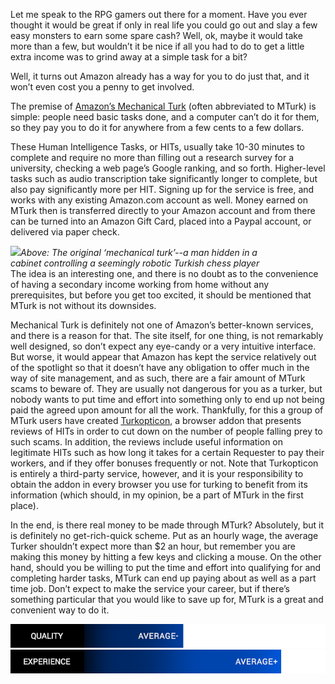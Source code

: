 <!--t Mechanical Turk – Turn Clicks Into Cash t-->
<!--tag 2012,archive,reviews,thinkboxly,web tag-->
<!--image /content/images/mechanical-turk-turn-clicks-into-cash/Tuerkischer_schachspieler_windisch4.0.01-1024x576.jpg image-->
  
Let me speak to the RPG gamers out there for a moment. Have you ever thought it would be great if only in real life you could go out and slay a few easy monsters to earn some spare cash? Well, ok, maybe it would take more than a few, but wouldn’t it be nice if all you had to do to get a little extra income was to grind away at a simple task for a bit?  
  
Well, it turns out Amazon already has a way for you to do just that, and it won’t even cost you a penny to get involved.  
  
The premise of [Amazon’s Mechanical Turk](http://mturk.com/) (often abbreviated to MTurk) is simple: people need basic tasks done, and a computer can’t do it for them, so they pay you to do it for anywhere from a few cents to a few dollars.  
  
These Human Intelligence Tasks, or HITs, usually take 10-30 minutes to complete and require no more than filling out a research survey for a university, checking a web page’s Google ranking, and so forth. Higher-level tasks such as audio transcription take significantly longer to complete, but also pay significantly more per HIT. Signing up for the service is free, and works with any existing Amazon.com account as well. Money earned on MTurk then is transferred directly to your Amazon account and from there can be turned into an Amazon Gift Card, placed into a Paypal account, or delivered via paper check.  
  
![](/content/images/mechanical-turk-turn-clicks-into-cash/http://4.bp.blogspot.com/-TO2OigOE2UI/VTGGpCgofOI/AAAAAAAACcA/yxqT4QZroNc/s1600/mechanicalturk%5B1%5D.jpg)_Above: The original ‘mechanical turk’--a man hidden in a  
cabinet controlling a seemingly robotic Turkish chess player_  
The idea is an interesting one, and there is no doubt as to the convenience of having a secondary income working from home without any prerequisites, but before you get too excited, it should be mentioned that MTurk is not without its downsides.  
  
Mechanical Turk is definitely not one of Amazon’s better-known services, and there is a reason for that. The site itself, for one thing, is not remarkably well designed, so don’t expect any eye-candy or a very intuitive interface. But worse, it would appear that Amazon has kept the service relatively out of the spotlight so that it doesn’t have any obligation to offer much in the way of site management, and as such, there are a fair amount of MTurk scams to beware of. They are usually not dangerous for you as a turker, but nobody wants to put time and effort into something only to end up not being paid the agreed upon amount for all the work. Thankfully, for this a group of MTurk users have created [Turkopticon](http://turkopticon.differenceengines.com/), a browser addon that presents reviews of HITs in order to cut down on the number of people falling prey to such scams. In addition, the reviews include useful information on legitimate HITs such as how long it takes for a certain Requester to pay their workers, and if they offer bonuses frequently or not. Note that Turkopticon is entirely a third-party service, however, and it is your responsibility to obtain the addon in every browser you use for turking to benefit from its information (which should, in my opinion, be a part of MTurk in the first place).  
  
In the end, is there real money to be made through MTurk? Absolutely, but it is definitely no get-rich-quick scheme. Put as an hourly wage, the average Turker shouldn’t expect more than $2 an hour, but remember you are making this money by hitting a few keys and clicking a mouse. On the other hand, should you be willing to put the time and effort into qualifying for and completing harder tasks, MTurk can end up paying about as well as a part time job. Don’t expect to make the service your career, but if there’s something particular that you would like to save up for, MTurk is a great and convenient way to do it.  
  
![](/content/images/mechanical-turk-turn-clicks-into-cash/scorebar-q-below.png)  
![](/content/images/mechanical-turk-turn-clicks-into-cash/scorebar-x-above.png)

